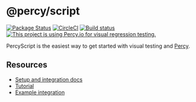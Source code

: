 # @percy/script
[![Package Status](https://img.shields.io/npm/v/@percy/script.svg)](https://www.npmjs.com/package/@percy/script)
[![CircleCI](https://circleci.com/gh/percy/percy-script/tree/master.svg?style=svg)](https://circleci.com/gh/percy/percy-script/tree/master)
[![Build status](https://ci.appveyor.com/api/projects/status/h3pgs7unevaqos7o/branch/master?svg=true)](https://ci.appveyor.com/project/percy/percy-script/branch/master)
[![This project is using Percy.io for visual regression testing.](https://percy.io/static/images/percy-badge.svg)](https://percy.io/percy/percy-script)

PercyScript is the easiest way to get started with visual testing and [Percy](https://percy.io).

## Resources

* [Setup and integration docs](https://docs.percy.io/docs/percyscript)
* [Tutorial](https://docs.percy.io/docs/percyscript-tutorial)
* [Example integration](https://github.com/percy/example-percyscript)
